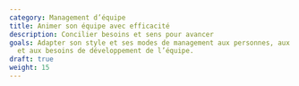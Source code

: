 ```yaml
---
category: Management d’équipe
title: Animer son équipe avec efficacité
description: Concilier besoins et sens pour avancer
goals: Adapter son style et ses modes de management aux personnes, aux situations
  et aux besoins de développement de l’équipe.
draft: true
weight: 15
---
```

